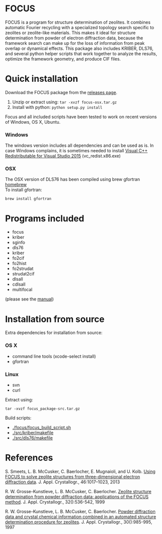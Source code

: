 FOCUS
=====

FOCUS is a program for structure determination of zeolites. It combines automatic Fourier recycling with a specialized topology search specific to zeolites or zeolite-like materials. This makes it ideal for structure determination from powder of electron diffraction data, because the framework search can make up for the loss of information from peak overlap or dynamical effects. This package also includes KRIBER, DLS76, and several python helper scripts that work together to analyze the results, optimize the framework geometry, and produce CIF files.

Quick installation
==================

Download the FOCUS package from the [releases page](https://github.com/stefsmeets/focus_package/releases).

1.	Unzip or extract using:  `tar -xvzf focus-osx.tar.gz`
2.	Install with python: `python setup.py install`

Focus and all included scripts have been tested to work on recent versions of Windows, OS X, Ubuntu.

### Windows

The windows version includes all dependencies and can be used as is. In case Windows complains, it is sometimes needed to install [Visual C++ Redistributable for Visual Studio 2015](https://www.microsoft.com/en-us/download/details.aspx?id=48145) (vc_redist.x86.exe)

### OSX

The OSX version of DLS76 has been compiled using brew gfortran [homebrew](http://brew.sh/)  
To install gfortran:
    
    brew install gfortran

Programs included
=================

 - focus
 - kriber
 - sginfo
 - dls76       
 - kriber      
 - fo2cif      
 - fo2hist     
 - fo2strudat  
 - strudat2cif 
 - dlsall      
 - cdlsall     
 - multifocal  

(please see the [manual](../master/manuals))

Installation from source
========================

Extra dependencies for installation from source:

### OS X

- command line tools (xcode-select install)
- gfortran

### Linux

- svn
- curl

Extract using:

    tar -xvzf focus_package-src.tar.gz

Build scripts:
 - [./focus/focus_build_script.sh](../master/focus/focus_build_script.sh)
 - [./src/kriber/makefile](../master/src/kriber/makefile)
 - [./src/dls76/makefile](../master/src/dls76/makefile)
 
References
==========
 
S. Smeets, L. B. McCusker, C. Baerlocher, E. Mugnaioli, and U. Kolb. [Using FOCUS to solve zeolite structures from three-dimensional electron diffraction data](http://dx.doi.org/10.1107/S0021889813014817). J. Appl. Crystallogr., 46:1017–1023, 2013

R. W. Grosse-Kunstleve, L. B. McCusker, C. Baerlocher. [Zeolite structure determination from powder diffraction data: applications of the FOCUS method](http://dx.doi.org/10.1107/S0021889899003453). J. Appl. Crystallogr., 32():536-542, 1999

R. W. Grosse-Kunstleve, L. B. McCusker, C. Baerlocher. [Powder diffraction data and crystal chemical information combined in an automated structure determination procedure for zeolites](http://dx.doi.org/10.1107/S0021889897005013). J. Appl. Crystallogr., 30():985-995, 1997
